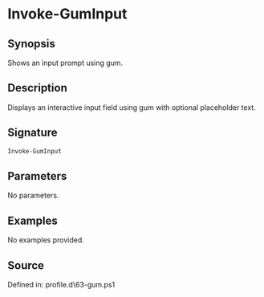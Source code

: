 # Invoke-GumInput

## Synopsis

Shows an input prompt using gum.

## Description

Displays an interactive input field using gum with optional placeholder text.

## Signature

```powershell
Invoke-GumInput
```

## Parameters

No parameters.

## Examples

No examples provided.

## Source

Defined in: profile.d\63-gum.ps1
